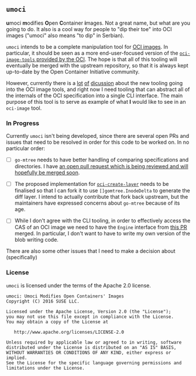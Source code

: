 ## `umoci` ###

**u**moci **m**odifies **O**pen **C**ontainer **i**mages. Not a great name, but
what are you going to do. It also is a cool way for people to "dip their toe"
into OCI images ("umoci" also means "to dip" in Serbian).

`umoci` intends to be a complete manipulation tool for [OCI images][oci-image-spec].
In particular, it should be seen as a more end-user-focused version of the
[`oci-image-tools` provided by the OCI][oci-image-tools]. The hope is that all
of this tooling will eventually be merged with the upstream repository, so that
it is always kept up-to-date by the Open Container Initiative community.

However, currently there is a [lot][disc-1] [of][disc-2] [dicussion][disc-3]
about the new tooling going into the OCI image tools, and right now I need
tooling that can abstract all of the internals of the OCI specification into a
single CLI interface. The main purpose of this tool is to serve as example of
what **I** would like to see in an `oci-image` tool.

[oci-image-spec]: https://github.com/opencontainers/image-spec
[oci-image-tools]: https://github.com/opencontainers/image-tools
[disc-1]: https://github.com/opencontainers/image-spec/pull/411
[disc-2]: https://github.com/opencontainers/image-tools/pull/5
[disc-3]: https://github.com/opencontainers/image-tools/pull/8

### In Progress ###

Currently `umoci` isn't being developed, since there are several open PRs and
issues that need to be resolved in order for this code to be worked on. In no
particular order:

* [ ] `go-mtree` needs to have better handling of comparing specifications and
  directories. I have [an open pull request which is being reviewed and will
  hopefully be merged soon][gomtree-pr].

* [ ] The proposed implementation for [`oci-create-layer`][oci-create-layer]
  needs to be finalised so that I can fork it to use `[]gomtree.InodeDelta` to
  generate the diff layer. I intend to actually contribute that fork back
  upstream, but the maintainers have expressed concerns about `go-mtree`
  because of its age.

* [ ] While I don't agree with the CLI tooling, in order to effectively access the
  CAS of an OCI image we need to have the `Engine` interface from [this
  PR][oci-cas] merged. In particular, I don't want to have to write my own
  version of the blob writing code.

There are also some other issues that I need to make a decision about (specifically)

[gomtree-pr]: https://github.com/vbatts/go-mtree/pull/48
[oci-create-layer]: https://github.com/opencontainers/image-tools/pull/8
[oci-cas]: https://github.com/opencontainers/image-tools/pull/5

### License ###

`umoci` is licensed under the terms of the Apache 2.0 license.

```
umoci: Umoci Modifies Open Containers' Images
Copyright (C) 2016 SUSE LLC.

Licensed under the Apache License, Version 2.0 (the "License");
you may not use this file except in compliance with the License.
You may obtain a copy of the License at

   http://www.apache.org/licenses/LICENSE-2.0

Unless required by applicable law or agreed to in writing, software
distributed under the License is distributed on an "AS IS" BASIS,
WITHOUT WARRANTIES OR CONDITIONS OF ANY KIND, either express or implied.
See the License for the specific language governing permissions and
limitations under the License.
```
